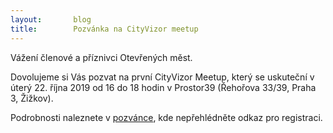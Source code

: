 ```yaml
---
layout:       blog
title:        Pozvánka na CityVizor meetup
---
```

Vážení členové a příznivci Otevřených měst.

Dovolujeme si Vás pozvat na první CityVizor Meetup, který se uskuteční v úterý 22. října 2019 od 16 do 18 hodin v Prostor39 (Řehořova 33/39, Praha 3, Žižkov).

Podrobnosti naleznete v [pozvánce](https://www.canva.com/design/DADoA5iL1ro/QJg3hA3xrAmfK3ZsXnZDLw/view), kde nepřehlédněte odkaz pro registraci.

<!DOCTYPE html><html dir="ltr" lang="cs-CZ"><head><meta charset="utf-8"><title>CityVizor Meetup_invitation</title><meta name="app-name" content="design_viewer" /><meta name="viewport" content="width=device-width, initial-scale=1"><link href="https://static.canva.com/web/e5878c1e0fc5cd3de96c.css" rel="stylesheet"><link href="https://static.canva.com/web/b8c6598840ce8e5d8d2a.css" rel="stylesheet"><link href="https://fonts.googleapis.com/css?family=Open+Sans:400,600,700&amp;display=swap" rel="stylesheet"><link href="https://static.canva.com/web/fd23d4b2a00b91f3ecb63c4708fb0f2a.runtime.js" rel="preload" as="script" crossorigin="anonymous"><link href="https://static.canva.com/web/5decb67c8425bfd234f0.js" rel="preload" as="script" crossorigin="anonymous"><link href="https://static.canva.com/web/e30e76c2dc3bd170d404.js" rel="preload" as="script" crossorigin="anonymous"><link href="https://static.canva.com/web/362c573308c4307a356c.js" rel="preload" as="script" crossorigin="anonymous"><link href="https://static.canva.com/web/e54bd213dab6591da6ec6ddfce1be9e9.js" rel="preload" as="script" crossorigin="anonymous"><meta name="referrer" content="strict-origin-when-cross-origin"><meta property="fb:app_id" content="525265914179580"><meta property="og:site_name" content="Canva"><meta property="og:title" content="CityVizor Meetup_invitation"><meta property="og:image" content="https://document-export.canva.com/DADoA5iL1ro/164/preview/0001-3603869208.png" /><meta property="og:image:secure_url" content="https://document-export.canva.com/DADoA5iL1ro/164/preview/0001-3603869208.png" /><meta property="og:image:width" content="1024" /><meta property="og:image:height" content="1442" /><meta property="og:url" content="https://www.canva.com/design/DADoA5iL1ro/view"><meta property="og:type" content="website"><meta name="twitter:card" content="summary_large_image"><meta name="twitter:site" content="@canva"><meta name="twitter:creator" content="@canva"><meta name="twitter:title" content="CityVizor Meetup_invitation"><meta name="twitter:description" content="Perfektní Invitation (A6). Ve službě Canva vytvořil autor czyzovad22."><meta name="description" content="Perfektní Invitation (A6). Ve službě Canva vytvořil autor czyzovad22."><meta property="og:description" content="Perfektní Invitation (A6). Ve službě Canva vytvořil autor czyzovad22."><link rel="shortcut icon" href="https://static.canva.com/static/images/favicon.ico"><link rel="icon" href="https://static.canva.com/static/images/android-192x192.png" sizes="192x192"><link rel="apple-touch-icon" href="https://static.canva.com/static/images/apple-touch-120x120.png"><link rel="apple-touch-icon" href="https://static.canva.com/static/images/apple-touch-152x152.png" sizes="152x152"><link rel="apple-touch-icon" href="https://static.canva.com/static/images/apple-touch-167x167.png" sizes="167x167"><link rel="apple-touch-icon" href="https://static.canva.com/static/images/apple-touch-180x180.png" sizes="180x180"></head><body><div id="root"></div><script>!function(){if('PerformanceLongTaskTiming' in window){var g=window.__tti={e:[]}; g.o=new PerformanceObserver(function(l){g.e=g.e.concat(l.getEntries())}); g.o.observe({entryTypes:['longtask']})}}();</script><script>window['__canva_public_path__'] = 'https:\/\/static.canva.com\/web/'; window['bootstrap'] = {"base":{"A?":"B","A":true,"D":"A","E":"1caed48e7365634d1745a370cdca7d218d2c5e2e","F":{"A?":"A","a":"9fe0d03cc4fb425796ee10040e6ebb53","b":"prod","c":"release-20191016-21-prod","d":"1caed48e7365634d1745a370cdca7d218d2c5e2e"},"G":"CLIENT_FULL","I":"A","J":null,"a":{"A":"AAMAA1dFQgA=","B":null,"C":null,"D":"BADoockHWLo","E":"20191018-02","F":"1caed48e7365634d1745a370cdca7d218d2c5e2e","G":null,"H":{}},"b":{"A?":"A","C":{"a":"WEB"},"D":{"a":"WEB","b":"CZ","c":"cs_CZ","d":5,"e":"BADoockHWLo","f":null},"E":{"SIDB6":"B","AATST":"A1","IOSFI":"X","SEECC":"C","STRP3":"A","EOPA3":"A","EIPPP":"A","XEDIT":"A2","IOSXV":"X","ANQF":"X","C4WOB":"B","IOSTP":"X","RAWCG":"A","CAPDT":"X","SHD2":"B","IOSJE":"X","PRPI":"A","RECUC":"B","M2FPB":"A","REF2":"A","TCTSB":"A","IOSTR":"B","M2DPQ":"C","IREF2":"B","AREF2":"A","SSKBT":"A","PTSEU":"A","OPE2G":"A","MONEY":"B","EURAD":"A","SENE":"B","OPSTN":"B","GALLY":"B"},"a":"MQh0Jm5dRE"},"c":{"A?":"B","b":"6497R","c":false}},"page":{"d":{"A":"DADoA5iL1ro","B":{"A":[{"A":null,"B":null,"F":null,"H":[],"J":{},"C":null,"G":null,"D":{"A":null,"B":{"A":{"A":"MAC1Onl2mHI","B":1},"H":null,"B":{"A":104.40944734708543,"B":-154.75881048849482,"D":706.3680146777771,"C":396.8503937007875,"E":90.0},"E":0.0,"C":{},"D":{"I":{"A":"fADFEuVPvXI","B":61.0},"A":12.0,"B":17.0,"C":22.0,"D":-46.0,"E":61.0,"F":0.0,"G":0.0,"H":37.0},"F":null,"G":null},"I":null,"C":"#f64d8a","D":0.0,"F":false,"J":false,"E":null,"G":false,"H":false},"E":[{"A?":"I","A":0.0,"B":26.720942882860385,"D":343.4085079350666,"C":193.167285713475,"E":0.0,"F":0.0,"G":null,"Q":false,"R":null,"S":false,"N":null,"P":[],"T":{},"a":{"A":null,"B":{"A":{"A":"MADoA95Pd9g","B":1},"H":null,"B":{"A":-2.8421709430404007E-14,"B":0.0,"D":343.40850793506667,"C":193.16728571347505,"E":0.0},"E":null,"C":{},"D":null,"F":null,"G":null},"I":null,"C":null,"D":0.0,"F":false,"J":false,"E":null,"G":false,"H":false},"b":false,"c":false},{"A?":"J","A":193.03736875001314,"B":26.72094288286044,"D":343.40850793506655,"C":366.33270999014445,"E":0.0,"F":0.0,"G":null,"Q":false,"R":null,"S":false,"N":null,"P":[],"T":{},"a":{"A":0.0,"B":0.0,"D":150.7,"C":150.7},"b":[{"A":"M0 0h150.7v150.7H0z","B":{"A":null,"B":null,"I":null,"C":"#ffffff","D":0.0,"F":false,"J":false,"E":null,"G":false,"H":false}}],"d":[],"c":{"A":{"A":6.0,"B":6.0,"D":138.7,"C":138.7},"B":138.7,"C":148.7599640657519,"D":"A","E":"A"}},{"A?":"K","A":215.9615708050909,"B":39.685039370078755,"D":234.30614633771904,"C":297.5601038249109,"E":0.0,"F":0.0,"G":null,"Q":false,"R":null,"S":false,"N":null,"P":[],"T":{},"a":{"A":[{"A?":"A","A":"Vážená paní, vážený pane,\n \nrádi bychom Vás pozvali na první CityVizor Meetup, který se uskuteční v úterý 22. října 2019 od 16 do 18 hodin v Prostor39 (Řehořova 33\u002F39, Praha 3, Žižkov).\n \nCityVizor zažívá v současnosti čím dál tím větší rozmach a do projektu se nově zapojil i Magistrát hlavního města Prahy, který plánuje pořídit licence pro všechny městské části. Česko.Digital si vzalo pod křídla rozvoj aplikace  Otevřená města budou mít za úkol naplňovat novou strategii rozšíření aplikace. Zveme Vás proto na setkání, kde budou představeny novinky, další postup a především bude prostor pro neformální diskuzi. \n \nPro co nejlepší organizaci setkání, prosím, potvrďte svou účast prostřednictvím tlačítka registrace a to nejpozději do \n20. října. Ve formuláři, prosím, vyplňte jméno, příjmení, organizaci a kontaktní e-mail.\n\nProgram:\n\nSmysl, důvod a účel CityVizoru - Ministerstvo financí\nZprovoznění CityVizoru pro MHMP a informace o podpoře městských částí\nAktuální stav zapojených obcí v CityVizoru a strategie plošného rozšíření - Otevřená města\nRozvoj a podpora CityVizoru ve spolupráci s komunitou Česko.Digital - Česko.Digital\n\n\nTěšíme se na setkání s Vámi.\n"}],"B":[{"A?":"A","A":{"leading":{"A":null,"B":"1450.0"},"tracking":{"A":null,"B":"100.0"},"font-size":{"A":null,"B":"12.547897174703353"},"text-align":{"A":null,"B":"start"},"font-family":{"A":null,"B":"YACgEVg3xZg,0"},"font-weight":{"A":null,"B":"normal"},"text-transform":{"A":null,"B":"none"}}},{"A?":"B","A":366},{"A?":"A","A":{"font-weight":{"A":"normal","B":"bold"}}},{"A?":"B","A":13},{"A?":"A","A":{"font-weight":{"A":"bold","B":"normal"}}},{"A?":"B","A":38},{"A?":"A","A":{"font-weight":{"A":"normal","B":"bold"}}},{"A?":"B","A":14},{"A?":"A","A":{"font-weight":{"A":"bold","B":"normal"}}},{"A?":"B","A":308},{"A?":"A","A":{"font-size":{"A":"12.547897174703353","B":"12.5479"}}},{"A?":"B","A":1},{"A?":"A","A":{"font-size":{"A":"12.5479","B":"12.547897174703353"}}},{"A?":"B","A":100},{"A?":"A","A":{"list-marker":{"A":null,"B":"decimal"},"list-level":{"A":null,"B":"1.0"},"head-indent":{"A":null,"B":"1300.0"}}},{"A?":"B","A":53},{"A?":"A","A":{"list-marker":{"A":"decimal","B":"disc"}}},{"A?":"B","A":1},{"A?":"A","A":{"list-marker":{"A":"disc","B":"decimal"}}},{"A?":"B","A":69},{"A?":"A","A":{"list-marker":{"A":"decimal","B":"disc"}}},{"A?":"B","A":1},{"A?":"A","A":{"list-marker":{"A":"disc","B":"decimal"}}},{"A?":"B","A":90},{"A?":"A","A":{"list-marker":{"A":"decimal","B":"disc"}}},{"A?":"B","A":1},{"A?":"A","A":{"list-marker":{"A":"disc","B":"decimal"}}},{"A?":"B","A":83},{"A?":"A","A":{"list-marker":{"A":"decimal","B":"disc"}}},{"A?":"B","A":1},{"A?":"A","A":{"list-marker":{"A":"disc","B":null},"list-level":{"A":"1.0","B":null},"head-indent":{"A":"1300.0","B":null}}},{"A?":"B","A":31},{"A?":"A","A":{"leading":{"A":"1450.0","B":null},"tracking":{"A":"100.0","B":null},"font-size":{"A":"12.547897174703353","B":null},"text-align":{"A":"start","B":null},"font-family":{"A":"YACgEVg3xZg,0","B":null},"font-weight":{"A":"normal","B":null},"text-transform":{"A":"none","B":null}}}]},"b":{"A":[]},"c":null,"d":"B","e":441.00741474700425,"f":560.0630379133554,"g":false,"h":"A"},{"A?":"J","A":215.9615708050909,"B":297.9118186993483,"D":59.25353563136035,"C":51.81353175881354,"E":0.0,"F":0.0,"G":null,"Q":false,"R":null,"S":false,"N":null,"P":[],"T":{},"a":{"A":0.0,"B":0.0,"D":150.7,"C":150.7},"b":[{"A":"M0 0h150.7v150.7H0z","B":{"A":null,"B":null,"I":null,"C":"#d9d9d9","D":0.0,"F":false,"J":false,"E":null,"G":false,"H":false}}],"d":[],"c":{"A":{"A":6.0,"B":6.0,"D":138.7,"C":138.7},"B":138.7,"C":119.77777752591362,"D":"A","E":"A"}},{"A?":"I","A":212.86875254356343,"B":297.9118186993483,"D":59.253535631360315,"C":14.345023810137855,"E":0.0,"F":0.0,"G":null,"Q":false,"R":null,"S":false,"N":null,"P":[],"T":{},"a":{"A":false,"B":{"A":{"A":"MADWmuVgKnE","B":1},"H":null,"B":{"A":-1.2434497875801753E-13,"B":-3.907985046680551E-14,"D":59.7738980626514,"C":59.7738980626514,"E":0.0},"E":null,"C":{"#a890fe":"#737373","#c68fca":"#737373","#ea8d8d":"#737373"},"D":null,"F":null,"G":null},"I":null,"C":null,"D":0.0,"F":false,"J":false,"E":null,"G":false,"H":false},"b":false,"c":false},{"A?":"I","A":288.31819829217056,"B":297.9118186993484,"D":59.77389806265138,"C":25.938312666902423,"E":0.0,"F":0.0,"G":null,"Q":false,"R":null,"S":false,"N":null,"P":[],"T":{},"a":{"A":false,"B":{"A":{"A":"MADWmuVgKnE","B":1},"H":null,"B":{"A":-1.2789769243681803E-13,"B":-1.4210854715202004E-14,"D":59.7738980626514,"C":59.7738980626514,"E":0.0},"E":null,"C":{},"D":null,"F":null,"G":null},"I":null,"C":null,"D":0.0,"F":false,"J":false,"E":null,"G":false,"H":false},"b":false,"c":false},{"A?":"K","A":215.9615708050909,"B":306.7153941146389,"D":42.16674723207029,"C":52.58888964842681,"E":0.0,"F":0.0,"G":null,"Q":false,"R":null,"S":false,"N":null,"P":[],"T":{},"a":{"A":[{"A?":"A","A":"ŘÍJEN 2019\n\n22\n"}],"B":[{"A?":"A","A":{"font-size":{"A":null,"B":"35.40902470259579"},"text-align":{"A":null,"B":"center"},"spacing":{"A":null,"B":"0.0"},"font-family":{"A":null,"B":"YACgEcnJpjs,0"}}},{"A?":"B","A":10},{"A?":"A","A":{"font-size":{"A":"35.40902470259579","B":"35.409"}}},{"A?":"B","A":1},{"A?":"A","A":{"font-size":{"A":"35.409","B":"21.24541482155747"}}},{"A?":"B","A":1},{"A?":"A","A":{"font-size":{"A":"21.24541482155747","B":"148.71790375090234"}}},{"A?":"B","A":3},{"A?":"A","A":{"font-size":{"A":"148.71790375090234","B":null},"text-align":{"A":"center","B":null},"spacing":{"A":"0.0","B":null},"font-family":{"A":"YACgEcnJpjs,0","B":null}}}]},"b":{"A":[11,1,3]},"c":null,"d":"A","e":223.96250915527344,"f":279.3181938964844,"g":false,"h":"B"},{"A?":"K","A":298.27316373253876,"B":305.7585925732771,"D":43.559987883502686,"C":7.854532300255125,"E":0.0,"F":0.0,"G":"https:\u002F\u002Fdocs.google.com\u002Fforms\u002Fd\u002Fe\u002F1FAIpQLSdorox90w2rQ78J6ss_cc-rcKMiy9IWjHhIjGzdTIG84GSlGg\u002Fviewform?vc=0\u0026c=0\u0026w=1","Q":false,"R":null,"S":false,"N":null,"P":[],"T":{},"a":{"A":[{"A?":"A","A":"REGISTRACE\n"}],"B":[{"A?":"A","A":{"font-size":{"A":null,"B":"35.40902470259579"},"text-align":{"A":null,"B":"center"},"spacing":{"A":null,"B":"0.0"},"font-family":{"A":null,"B":"YACgEcnJpjs,0"},"color":{"A":null,"B":"#ffffff"}}},{"A?":"B","A":1},{"A?":"A","A":{"font-size":{"A":"35.40902470259579","B":"35.409"}}},{"A?":"B","A":10},{"A?":"A","A":{"font-size":{"A":"35.409","B":null},"text-align":{"A":"center","B":null},"spacing":{"A":"0.0","B":null},"font-family":{"A":"YACgEcnJpjs,0","B":null},"color":{"A":"#ffffff","B":null}}}]},"b":{"A":[11]},"c":null,"d":"A","e":231.3625030517578,"f":41.718199237060546,"g":false,"h":"B"},{"A?":"I","A":538.2088029197863,"B":145.37386743627678,"D":11.4642451026615,"C":11.4642451026615,"E":0.0,"F":0.0,"G":"https:\u002F\u002Ftwitter.com\u002Fgolemio_data?lang=cs","Q":false,"R":null,"S":false,"N":null,"P":[],"T":{},"a":{"A":false,"B":{"A":{"A":"MAAkOhNYnts","B":2},"H":null,"B":{"A":-2.6645352591003757E-15,"B":-2.6645352591003757E-15,"D":11.4642451026615,"C":11.4642451026615,"E":0.0},"E":null,"C":{"#000000":"#737373"},"D":null,"F":null,"G":null},"I":null,"C":null,"D":0.0,"F":false,"J":false,"E":null,"G":false,"H":false},"b":false,"c":false},{"A?":"I","A":538.2088029197862,"B":240.28663833118668,"D":11.464245102661494,"C":11.464245102661494,"E":0.0,"F":0.0,"G":"https:\u002F\u002Fwww.facebook.com\u002Fevents\u002F411551122887649\u002F","Q":false,"R":null,"S":false,"N":null,"P":[],"T":{},"a":{"A":false,"B":{"A":{"A":"MAAkOq6-s0w","B":2},"H":null,"B":{"A":-1.7763568394002505E-15,"B":-1.7763568394002505E-15,"D":11.464245102661494,"C":11.464245102661494,"E":0.0},"E":null,"C":{"#000000":"#737373"},"D":null,"F":null,"G":null},"I":null,"C":null,"D":0.0,"F":false,"J":false,"E":null,"G":false,"H":false},"b":false,"c":false},{"A?":"I","A":538.2088029197862,"B":192.693074299063,"D":11.464245102661485,"C":11.464245102661485,"E":0.0,"F":0.0,"G":"https:\u002F\u002Fgolemio.cz","Q":false,"R":null,"S":false,"N":null,"P":[],"T":{},"a":{"A":false,"B":{"A":{"A":"MACy4WFgCUs","B":5},"H":null,"B":{"A":0.0,"B":0.0,"D":11.464245102661485,"C":11.464245102661485,"E":0.0},"E":null,"C":{"#8899a6":"#737373"},"D":null,"F":null,"G":null},"I":null,"C":null,"D":0.0,"F":false,"J":false,"E":null,"G":false,"H":false},"b":false,"c":false}],"I":[]}],"I":[],"B":{"A?":"A","A":"TACixRR28vY","B":1},"C":{"A":105.0,"B":148.0,"C":"C"},"D":"CityVizor Meetup_invitation","E":null,"F":[],"G":{},"H":null,"K":{},"J":null},"C":164,"D":{"default":"6GisAH2nWxOuM_JgiZMeOQ","view":"QJg3hA3xrAmfK3ZsXnZDLw","remix":"d8sbjKnMJt30okTgoqniQQ","edit":"3Dm7TmvjiW0JH2nRK4f_ig"},"E":"EDITOR","F":{"height":563,"width":400,"version":164,"images":[{"bucket":"document-export.canva.com","key":"DADoA5iL1ro\u002F164\u002Fthumbnail\u002F0001-3603869208.png","page":1,"url":"https:\u002F\u002Fdocument-export.canva.com\u002FDADoA5iL1ro\u002F164\u002Fthumbnail\u002F0001-3603869208.png"}]},"G":{"id":"UAC2eqP7K14","username":"czyzovad22","personalBrand":null,"displayName":"czyzovad22","homepage":null,"city":null,"countryCode":null,"avatar":{"version":0,"sizes":{"50":{"size":50,"width":50,"height":50,"url":"https:\u002F\u002Fsecure.gravatar.com\u002Favatar\u002F3262a483957a62189876479a556c33b2?s=50\u0026d=https%3A%2F%2Fstatic.canva.com%2Fimages%2Fdefault_avatar_50.png"},"200":{"size":200,"width":200,"height":200,"url":"https:\u002F\u002Fsecure.gravatar.com\u002Favatar\u002F3262a483957a62189876479a556c33b2?s=200\u0026d=https%3A%2F%2Fstatic.canva.com%2Fimages%2Fdefault_avatar_200.png"}},"status":"SUCCEEDED","isDefault":true},"locale":"cs-CZ","deactivated":false},"H":[{"A":"YACgEZ1cb1Q","B":0,"C":"Arimo","D":[{"style":"BOLD_ITALICS","files":[{"url":"https:\u002F\u002Ffont-public.canva.com\u002FYACgEZ1cb1Q\u002F0\u002FArimoBoldItalic.08fb930e5cf38bab811efa91f368b248.ttf","format":"OTF","codePoints":null,"sizeBytes":435028},{"url":"https:\u002F\u002Ffont-public.canva.com\u002FYACgEZ1cb1Q\u002F0\u002FArimoBoldItalic.c7a16bdf2cea8da7d5accf8369441561.woff","format":"WOFF","codePoints":null,"sizeBytes":237660}],"metadata":null},{"style":"ITALICS","files":[{"url":"https:\u002F\u002Ffont-public.canva.com\u002FYACgEZ1cb1Q\u002F0\u002FArimoItalic.fa87472a877e70c5bce22e42be5c25a9.ttf","format":"OTF","codePoints":null,"sizeBytes":440740},{"url":"https:\u002F\u002Ffont-public.canva.com\u002FYACgEZ1cb1Q\u002F0\u002FArimoItalic.bafbbb513c11845057f9358ac3efa073.woff","format":"WOFF","codePoints":null,"sizeBytes":240632}],"metadata":null},{"style":"REGULAR","files":[{"url":"https:\u002F\u002Ffont-public.canva.com\u002FYACgEZ1cb1Q\u002F0\u002FArimo.7ac02a544211773d9636e056e9da6c35.ttf","format":"OTF","codePoints":null,"sizeBytes":436180},{"url":"https:\u002F\u002Ffont-public.canva.com\u002FYACgEZ1cb1Q\u002F0\u002FArimo.1c8ab6ba5931166f629c6d814d3580b2.woff","format":"WOFF","codePoints":null,"sizeBytes":234380}],"metadata":null},{"style":"BOLD","files":[{"url":"https:\u002F\u002Ffont-public.canva.com\u002FYACgEZ1cb1Q\u002F0\u002FArimoBold.927b7dca5b947f69cb8e835f7f743d15.ttf","format":"OTF","codePoints":null,"sizeBytes":438516},{"url":"https:\u002F\u002Ffont-public.canva.com\u002FYACgEZ1cb1Q\u002F0\u002FArimoBold.68670fffa1a87fb970dc63f26d8cc0fc.woff","format":"WOFF","codePoints":null,"sizeBytes":234696}],"metadata":null}],"E":false},{"A":"YACgEVg3xZg","B":0,"C":"Raleway","D":[{"style":"REGULAR","files":[{"url":"https:\u002F\u002Ffont-public.canva.com\u002FYACgEVg3xZg\u002F0\u002FRaleway-Regular.580d0778ad254335be45bf58bb449f43.ttf","format":"OTF","codePoints":null,"sizeBytes":178520},{"url":"https:\u002F\u002Ffont-public.canva.com\u002FYACgEVg3xZg\u002F0\u002FRaleway-Regular.4d1e3989ca8f79bc016611009bc67638.woff","format":"WOFF","codePoints":null,"sizeBytes":70740}],"metadata":null},{"style":"BOLD","files":[{"url":"https:\u002F\u002Ffont-public.canva.com\u002FYACgEVg3xZg\u002F0\u002FRaleway-Bold.575e4317521b381ac94c0c8207c81979.ttf","format":"OTF","codePoints":null,"sizeBytes":179244},{"url":"https:\u002F\u002Ffont-public.canva.com\u002FYACgEVg3xZg\u002F0\u002FRaleway-Bold.f84fd348573429037d39f9d350bc637f.woff","format":"WOFF","codePoints":null,"sizeBytes":71604}],"metadata":null}],"E":false},{"A":"YACgEcnJpjs","B":0,"C":"League Spartan","D":[{"style":"REGULAR","files":[{"url":"https:\u002F\u002Ffont-public.canva.com\u002FYACgEcnJpjs\u002F0\u002FLeagueSpartan.7cc8cbbd7a330c0d1e7c08c6d62711e4.ttf","format":"OTF","codePoints":null,"sizeBytes":35664},{"url":"https:\u002F\u002Ffont-public.canva.com\u002FYACgEcnJpjs\u002F0\u002FLeagueSpartan.de124ab4fe636436b7f9d3b1f5ac3eed.woff","format":"WOFF","codePoints":null,"sizeBytes":17640}],"metadata":null}],"E":false}],"I":[{"type":"RASTER","id":"MAC1Onl2mHI","version":1,"brand":"BAAAAP7rQ8M","user":"UAAMMQvPszs","licensing":"FREE","files":[{"url":"https:\u002F\u002Fmedia-public.canva.com\u002FMAC1Onl2mHI\u002F1\u002Fscreen.jpg","urlDenied":false,"width":800,"height":449,"watermarked":false,"spritesheet":false,"quality":"SCREEN","filterCode":null},{"url":"https:\u002F\u002Fmedia-public.canva.com\u002FMAC1Onl2mHI\u002F1\u002Fscreen_2x.jpg","urlDenied":false,"width":1600,"height":900,"watermarked":false,"spritesheet":false,"quality":"SCREEN_2X","filterCode":null},{"url":"https:\u002F\u002Fmedia-public.canva.com\u002FMAC1Onl2mHI\u002F1\u002Fthumbnail.jpg","urlDenied":false,"width":200,"height":112,"watermarked":false,"spritesheet":false,"quality":"THUMBNAIL","filterCode":null}]},{"type":"RASTER","id":"MADoA95Pd9g","version":1,"brand":"BAC2etfoBPA","user":"UAC2eqP7K14","licensing":"NOT_APPLICABLE","files":[{"url":"https:\u002F\u002Fmedia-private.canva.com\u002FMADoA95Pd9g\u002F1\u002Fscreen.png?response-expires=Fri%2C%2018%20Oct%202019%2011%3A48%3A30%20GMT\u0026X-Amz-Algorithm=AWS4-HMAC-SHA256\u0026X-Amz-Date=20191018T093229Z\u0026X-Amz-SignedHeaders=host\u0026X-Amz-Expires=8160\u0026X-Amz-Credential=AKIAJJATJK7JCUD446NA%2F20191018%2Fus-east-1%2Fs3%2Faws4_request\u0026X-Amz-Signature=2db6d384b1d8d27b83142ec69448bc99561b94733254e5c1198cf57f9f9de43d","urlDenied":false,"width":800,"height":450,"watermarked":false,"spritesheet":false,"quality":"SCREEN","filterCode":null},{"url":"https:\u002F\u002Fmedia-private.canva.com\u002FMADoA95Pd9g\u002F1\u002Fscreen_2x.png?response-expires=Fri%2C%2018%20Oct%202019%2012%3A24%3A28%20GMT\u0026X-Amz-Algorithm=AWS4-HMAC-SHA256\u0026X-Amz-Date=20191018T093229Z\u0026X-Amz-SignedHeaders=host\u0026X-Amz-Expires=10318\u0026X-Amz-Credential=AKIAJJATJK7JCUD446NA%2F20191018%2Fus-east-1%2Fs3%2Faws4_request\u0026X-Amz-Signature=de71e4e0dd4b8db8e98b9678550a245fe715602cc83db3552c284d10e4a3c4ba","urlDenied":false,"width":1600,"height":900,"watermarked":false,"spritesheet":false,"quality":"SCREEN_2X","filterCode":null},{"url":"https:\u002F\u002Fmedia-private.canva.com\u002FMADoA95Pd9g\u002F1\u002Fthumbnail.png?response-expires=Fri%2C%2018%20Oct%202019%2011%3A44%3A18%20GMT\u0026X-Amz-Algorithm=AWS4-HMAC-SHA256\u0026X-Amz-Date=20191018T093229Z\u0026X-Amz-SignedHeaders=host\u0026X-Amz-Expires=7908\u0026X-Amz-Credential=AKIAJJATJK7JCUD446NA%2F20191018%2Fus-east-1%2Fs3%2Faws4_request\u0026X-Amz-Signature=e31e13a99c62c9cc7f5709b2131a3022fbac21afd6be00a38a148261ff74976c","urlDenied":false,"width":200,"height":113,"watermarked":false,"spritesheet":false,"quality":"THUMBNAIL","filterCode":null}]},{"type":"VECTOR","id":"MADWmuVgKnE","version":1,"brand":"BADV8zjPWjI","user":"UADV8-dAeOg","licensing":"FREE","files":[{"url":"https:\u002F\u002Fmedia-public.canva.com\u002FMADWmuVgKnE\u002F1\u002Fscreen.svg","urlDenied":false,"width":141,"height":141,"watermarked":false,"spritesheet":false,"quality":"SCREEN","filterCode":null},{"url":"https:\u002F\u002Fmedia-public.canva.com\u002FMADWmuVgKnE\u002F1\u002Fthumbnail.png","urlDenied":false,"width":200,"height":200,"watermarked":false,"spritesheet":false,"quality":"THUMBNAIL","filterCode":null}],"spritesheetMetadata":null},{"type":"VECTOR","id":"MAAkOhNYnts","version":2,"brand":"BAAkOrKMJrg","user":"UAAkOi9F3xA","licensing":"FREE","files":[{"url":"https:\u002F\u002Fmedia-public.canva.com\u002FMAAkOhNYnts\u002F2\u002Fscreen.svg","urlDenied":false,"width":57,"height":57,"watermarked":false,"spritesheet":false,"quality":"SCREEN","filterCode":null},{"url":"https:\u002F\u002Fmedia-public.canva.com\u002FMAAkOhNYnts\u002F2\u002Fthumbnail.png","urlDenied":false,"width":57,"height":57,"watermarked":false,"spritesheet":false,"quality":"THUMBNAIL","filterCode":null}],"spritesheetMetadata":null},{"type":"VECTOR","id":"MAAkOq6-s0w","version":2,"brand":"BAAkOrKMJrg","user":"UAAkOi9F3xA","licensing":"FREE","files":[{"url":"https:\u002F\u002Fmedia-public.canva.com\u002FMAAkOq6-s0w\u002F2\u002Fscreen.svg","urlDenied":false,"width":57,"height":57,"watermarked":false,"spritesheet":false,"quality":"SCREEN","filterCode":null},{"url":"https:\u002F\u002Fmedia-public.canva.com\u002FMAAkOq6-s0w\u002F2\u002Fthumbnail.png","urlDenied":false,"width":57,"height":57,"watermarked":false,"spritesheet":false,"quality":"THUMBNAIL","filterCode":null}],"spritesheetMetadata":null},{"type":"VECTOR","id":"MACy4WFgCUs","version":5,"brand":"BACy3qeji1k","user":"UAAMMQvPszs","licensing":"FREE","files":[{"url":"https:\u002F\u002Fmedia-public.canva.com\u002FMACy4WFgCUs\u002F5\u002Fscreen.svg","urlDenied":false,"width":45,"height":45,"watermarked":false,"spritesheet":false,"quality":"SCREEN","filterCode":null},{"url":"https:\u002F\u002Fmedia-public.canva.com\u002FMACy4WFgCUs\u002F5\u002Fthumbnail.png","urlDenied":false,"width":200,"height":200,"watermarked":false,"spritesheet":false,"quality":"THUMBNAIL","filterCode":null}],"spritesheetMetadata":null}],"J":[],"K":[]},"e":null,"I":"_fb_","J":"https:\u002F\u002Ffont-public.canva.com\u002F_fb\u002Fs\u002F293624790ddd83f31926d8f70958e8ea.css","S":"cs-CZ","R":true,"Y":{"A":{"A":"UADooUM_FhM","B":{"version":0,"sizes":{"50":{"size":50,"width":50,"height":50,"url":"https:\u002F\u002Fsecure.gravatar.com\u002Favatar\u002F5b094c82be1b10b829ce71e8ac8bcfd9?s=50\u0026d=https%3A%2F%2Fstatic.canva.com%2Fimages%2Fdefault_avatar_50.png"},"200":{"size":200,"width":200,"height":200,"url":"https:\u002F\u002Fsecure.gravatar.com\u002Favatar\u002F5b094c82be1b10b829ce71e8ac8bcfd9?s=200\u0026d=https%3A%2F%2Fstatic.canva.com%2Fimages%2Fdefault_avatar_200.png"}},"status":"SUCCEEDED","isDefault":true},"C":"ladislav.nesnera@otevrenamesta.cz","D":false,"E":"ladislav.nesnera","F":"LN","G":["USER"],"I":"BADoockHWLo","R":1,"J":1571389929000,"K":"cs-CZ","Q":[],"L":"CZ","M":false,"N":false,"O":"NONPROFIT","P":true},"B":{"A":{"id":"BADoockHWLo","brandname":null,"displayName":null,"personal":true,"contributor":false,"layoutContributor":false,"thirdParty":false,"brandColor":null,"settings":null,"creationDate":1571389929000,"domainOwnershipTokens":[],"samlIdpSettings":null,"loginPolicy":null,"scimAccessToken":null,"properties":null},"B":null,"C":null,"F":1},"C":{"A":false,"B":true,"C":false,"D":false,"E":true,"F":false,"G":false,"H":false}},"X":"VIEWER","P":null,"T":false,"U":"https:\u002F\u002Fsdk.canva.com\u002Fv1\u002Fembed.js","h":false,"G":true,"H":false,"V":false,"f":false,"g":false,"i":false},"ui":{"A":true,"B":"A"}}; window['cmsg'] = { locale: "cs-CZ", strings: {} };</script><script crossorigin="anonymous" src="https://static.canva.com/web/6983f096e5bd711e7549609f588b8bf59964d8a7.strings.js"></script><script crossorigin="anonymous" defer src="https://static.canva.com/web/fd23d4b2a00b91f3ecb63c4708fb0f2a.runtime.js"></script><script crossorigin="anonymous" defer src="https://static.canva.com/web/5decb67c8425bfd234f0.js"></script><script crossorigin="anonymous" defer src="https://static.canva.com/web/e30e76c2dc3bd170d404.js"></script><script crossorigin="anonymous" defer src="https://static.canva.com/web/362c573308c4307a356c.js"></script><script crossorigin="anonymous" defer src="https://static.canva.com/web/e54bd213dab6591da6ec6ddfce1be9e9.js"></script></body></html>

